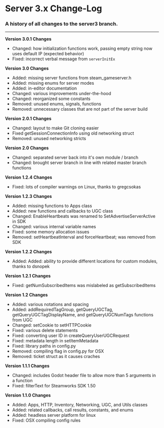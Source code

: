 # Server 3.x Change-Log

### A history of all changes to the **server3** branch.

---

**Version 3.0.1 Changes**

- Changed: how initialization functions work, passing empty string now uses default IP (expected behavior)
- Fixed: incorrect verbal message from `serverInitEx`

**Version 3.0 Changes**

- Added: missing server functions from steam_gameserver.h
- Added: missing enums for server modes
- Added: in-editor documentation
- Changed: various improvements under-the-hood
- Changed: reorganized some constants
- Removed: unused enums, signals, functions
- Removed: unnecessary classes that are not part of the server build

**Version 2.0.1 Changes**

* Changed: layout to make Git cloning easier
* Fixed getSessionConnectionInfo using old networking struct
* Removed: unused networking stricts

**Version 2.0 Changes**

* Changed: separated server back into it's own module / branch
* Changed: brought server branch in line with related master branch functions

**Version 1.2.4 Changes**

* Fixed: lots of compiler warnings on Linux, thanks to gregcsokas

**Version 1.2.3 Changes**

* Added: missing functions to Apps class
* Added: new functions and callbacks to UGC class
* Changed: EnableHeartbeats was renamed to SetAdvertiseServerActive in SDK
* Changed: various internal variable names
* Fixed: some memory allocation issues
* Removed: setHeartbeatInterval and forceHeartbeat; was removed from SDK

**Version 1.2.2 Changes**

* Added: Added: ability to provide different locations for custom modules, thanks to dsnopek

**Version 1.2.1 Changes**

* Fixed: getNumSubscribedItems was mislabeled as getSubscribedItems

**Version 1.2 Changes**

* Added: various notations and spacing
* Added: addRequiredTagGroup, getQueryUGCTag, getQueryUGCTagDisplayName, and getQueryUGCNumTags functions from UGC
* Changed: setCookie to setHTTPCookie
* Fixed: various delete statements
* Fixed: converting user ID in createQueryUserUGCRequest
* Fixed: metadata length in setItemMetadata
* Fixed: library paths in config.py
* Removed: compiling flag in config.py for OSX
* Removed: ticket struct as it causes craches

**Version 1.1.1 Changes**

* Changed: includes Godot header file to allow more than 5 arguments in a function
* Fixed: filterText for Steamworks SDK 1.50

**Version 1.1.0 Changes**

* Added: Apps, HTTP, Inventory, Networking, UGC, and Utils classes
* Added: related callbacks, call results, constants, and enums
* Added: headless server platform for linux
* Fixed: OSX compiling config rules
